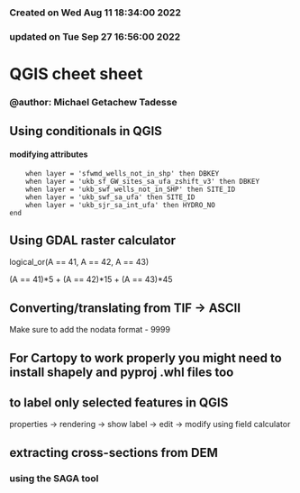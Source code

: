 
### Created on Wed Aug 11 18:34:00 2022
### updated on Tue Sep 27 16:56:00 2022


# QGIS cheet sheet


### @author: Michael Getachew Tadesse


## Using conditionals in QGIS
#### modifying attributes

```case
	when layer = 'sfwmd_wells_not_in_shp' then DBKEY
	when layer = 'ukb_sf_GW_sites_sa_ufa_zshift_v3' then DBKEY
	when layer = 'ukb_swf_wells_not_in_SHP' then SITE_ID
	when layer = 'ukb_swf_sa_ufa' then SITE_ID
	when layer = 'ukb_sjr_sa_int_ufa' then HYDRO_NO
end 
```



## Using GDAL raster calculator

<!-- choose band first -->

<!-- to select raster values with OR operator -->
logical_or(A == 41, A == 42, A == 43)


<!-- to replace raster values -->
<!-- replacing 41 with 5, 42 with 15, and 43 with 45 -->
(A == 41)*5 + (A == 42)*15 + (A == 43)*45



## Converting/translating from TIF -> ASCII
Make sure to add the nodata format - 9999

## For Cartopy to work properly you might need to install shapely and pyproj .whl files too


## to label only selected features in QGIS

properties -> rendering -> show label -> edit -> modify using field calculator

## extracting cross-sections from DEM
### using the SAGA tool

